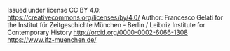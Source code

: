 Issued under license CC BY 4.0: https://creativecommons.org/licenses/by/4.0/
Author: Francesco Gelati for the Institut für Zeitgeschichte München - Berlin / Leibniz Institute for Contemporary History
http://orcid.org/0000-0002-6066-1308
https://www.ifz-muenchen.de/
